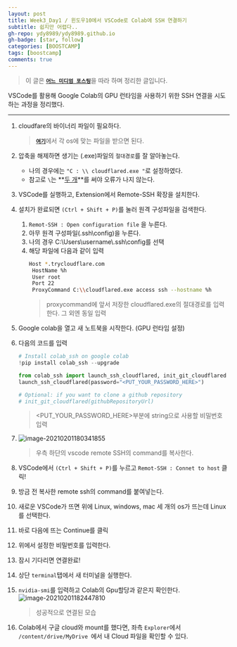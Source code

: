 ```yaml
---
layout: post
title: Week3_Day1 / 윈도우10에서 VSCode로 Colab에 SSH 연결하기
subtitle: 쉽지만 어렵다..
gh-repo: ydy8989/ydy8989.github.io
gh-badge: [star, follow]
categories: [BOOSTCAMP]
tags: [boostcamp]
comments: true
---
```

> 이 글은 [**`어느 미디엄 포스팅`**](https://medium.com/swlh/connecting-local-vscode-to-google-colabs-gpu-runtime-bceda3d6cf64)을 따라 하며 정리한 글입니다.

VSCode를 활용해 Google Colab의 GPU 런타임을 사용하기 위한 SSH 연결을 시도하는 과정을 정리했다.

---

1. cloudfare의 바이너리 파일이 필요하다. 
	> [**`여기`**](https://developers.cloudflare.com/argo-tunnel/getting-started/installation)에서 각 os에 맞는 파일을 받으면 된다. 

2. 압축을 해제하면 생기는 (.exe)파일의 `절대경로`를 잘 알아놓는다. 
	- 나의 경우에는 `"C : \\ cloudflared.exe "`로 설정하였다. 
	- 참고로 `\`는 **<u>두 개</u>**를 써야 오류가 나지 않는다. 
	
3. VSCode를 실행하고, Extension에서 Remote-SSH 확장을 설치한다. 

4. 설치가 완료되면 `(Ctrl + Shift + P)`를 눌러 원격 구성파일을 검색한다. 
	1. `Remot-SSH : Open configuration file` 을 누른다.
	2. 아무 원격 구성파일(.ssh\config)을 누른다. 
	3. 나의 경우 C:\Users\username\\.ssh\config를 선택
	4. 해당 파일에 다음과 같이 입력
		```sh
		Host *.trycloudflare.com
		 HostName %h
		 User root
		 Port 22
		 ProxyCommand C:\\cloudflared.exe access ssh --hostname %h
		```
		> proxycommand에 앞서 저장한 cloudflared.exe의 절대경로를 입력한다. 그 외엔 동일 입력

5. Google colab을 열고 새 노트북을 시작한다. (GPU 런타임 설정)

6. 다음의 코드를 입력
	```python
	# Install colab_ssh on google colab
	!pip install colab_ssh --upgrade
	
	from colab_ssh import launch_ssh_cloudflared, init_git_cloudflared
	launch_ssh_cloudflared(password="<PUT_YOUR_PASSWORD_HERE>")
	
	# Optional: if you want to clone a github repository
	# init_git_cloudflared(githubRepositoryUrl)
	```
	> <PUT_YOUR_PASSWORD_HERE>부분에 string으로 사용할 비밀번호 입력

7. ![image-20210201180341855](C:\Users\doyeon\PycharmProjects\ydy8989.github.io\assets\img\boostcamp\image-20210201180341855.png)
	> 우측 하단의 vscode remote SSH의 command를 복사한다. 

8. VSCode에서 `(Ctrl + Shift + P)`를 누르고 `Remot-SSH : Connet to host` 클릭!

9. 방금 전 복사한 remote ssh의 command를 붙여넣는다. 

10. 새로운 VSCode가 뜨면 위에 Linux, windows, mac 세 개의 os가 뜨는데 Linux를 선택한다.

11. 바로 다음에 뜨는 Continue를 클릭

12. 위에서 설정한 비밀번호를 입력한다. 

13. 잠시 기다리면 연결완료!

14. 상단 `terminal`탭에서 새 터미널을 실행한다. 

15. `nvidia-smi`를 입력하고 Colab의 Gpu할당과 같은지 확인한다. 
	![image-20210201182447810](C:\Users\doyeon\PycharmProjects\ydy8989.github.io\assets\img\boostcamp\image-20210201182447810.png)
	> 성공적으로 연결된 모습

16. Colab에서 구글 cloud와 mount를 했다면, 좌측 `Explorer`에서 `/content/drive/MyDrive `에서 내 Cloud 파일을 확인할 수 있다. 